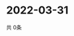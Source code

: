 # 2022-03-31
  共 0条

  <!-- BEGIN -->
  <!-- 最后更新时间Thu Mar 31 2022 03:20:06 GMT+0000 (Coordinated Universal Time) -->
  
  <!-- END -->
  
  
